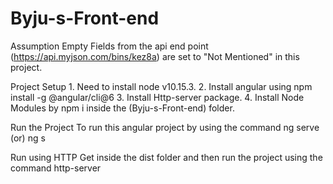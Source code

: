 # Byju-s-Front-end

Assumption 
    Empty Fields from the api end point (https://api.myjson.com/bins/kez8a) are set to "Not Mentioned" in this project.


Project Setup
    1. Need to install node v10.15.3.
    2. Install angular using npm install -g @angular/cli@6
    3. Install Http-server package.
    4. Install Node Modules by npm i inside the (Byju-s-Front-end) folder.


Run the Project
    To run this angular project by using the command ng serve (or) ng s


Run using HTTP
    Get inside the dist folder and then run the project using the command http-server

